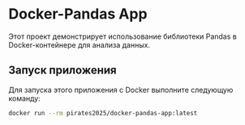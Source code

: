 # Docker-Pandas App

Этот проект демонстрирует использование библиотеки Pandas в Docker-контейнере для анализа данных.

## Запуск приложения

Для запуска этого приложения с Docker выполните следующую команду:

```bash
docker run --rm pirates2025/docker-pandas-app:latest
